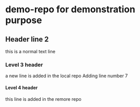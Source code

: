 # demo-repo for demonstration purpose 
## Header line 2 
this is a normal text line

### Level 3 header  
a new line is added in the local repo
Adding line number 7

#### Level 4 header
this line is added in the remore repo 
